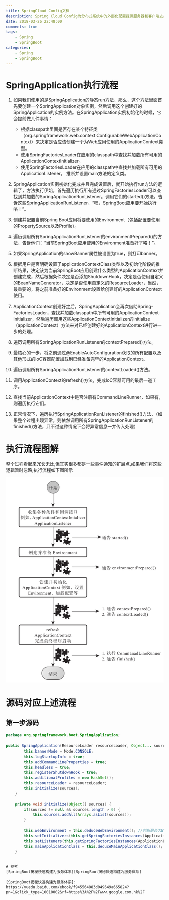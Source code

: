 ```yaml
---
title: SpringCloud Config文档
description: Spring Cloud Config为分布式系统中的外部化配置提供服务器和客户端支持
date: 2018-03-26 22:48:00
comments: true
tags: 
    - Spring  
    - SpringBoot
categories:
    - Spring
    - SpringBoot
---
```

# SpringApplication执行流程
1. 如果我们使用的是SpringApplication的静态run方法，那么，这个方法里面首先要创建一个SpringApplication对象实例，然后调用这个创建好的SpringApplication的实例方法。在SpringApplication实例初始化的时候，它会提前做几件事情：
    - 根据classpath里面是否存在某个特征类（org.springframework.web.context.ConfigurableWebApplicationContext）来决定是否应该创建一个为Web应用使用的ApplicationContext类型。
    - 使用SpringFactoriesLoader在应用的classpath中查找并加载所有可用的ApplicationContextInitializer。
    - 使用SpringFactoriesLoader在应用的classpath中查找并加载所有可用的ApplicationListener。
推断并设置main方法的定义类。
2. SpringApplication实例初始化完成并且完成设置后，就开始执行run方法的逻辑了，方法执行伊始，首先遍历执行所有通过SpringFactoriesLoader可以查找到并加载的SpringApplicationRunListener。调用它们的started()方法，告诉这些SpringApplicationRunListener，“嘿，SpringBoot应用要开始执行咯！”。
3. 创建并配置当前Spring Boot应用将要使用的Environment（包括配置要使用的PropertySource以及Profile）。
4. 遍历调用所有SpringApplicationRunListener的environmentPrepared()的方法，告诉他们：“当前SpringBoot应用使用的Environment准备好了咯！”。
5. 如果SpringApplication的showBanner属性被设置为true，则打印banner。
6. 根据用户是否明确设置了applicationContextClass类型以及初始化阶段的推断结果，决定该为当前SpringBoot应用创建什么类型的ApplicationContext并创建完成，然后根据条件决定是否添加ShutdownHook，决定是否使用自定义的BeanNameGenerator，决定是否使用自定义的ResourceLoader，当然，最重要的，将之前准备好的Environment设置给创建好的ApplicationContext使用。
7. ApplicationContext创建好之后，SpringApplication会再次借助Spring-FactoriesLoader，查找并加载classpath中所有可用的ApplicationContext-Initializer，然后遍历调用这些ApplicationContextInitializer的initialize（applicationContext）方法来对已经创建好的ApplicationContext进行进一步的处理。

8. 遍历调用所有SpringApplicationRunListener的contextPrepared()方法。

9. 最核心的一步，将之前通过@EnableAutoConfiguration获取的所有配置以及其他形式的IoC容器配置加载到已经准备完毕的ApplicationContext。

10. 遍历调用所有SpringApplicationRunListener的contextLoaded()方法。

11. 调用ApplicationContext的refresh()方法，完成IoC容器可用的最后一道工序。

12. 查找当前ApplicationContext中是否注册有CommandLineRunner，如果有，则遍历执行它们。

13. 正常情况下，遍历执行SpringApplicationRunListener的finished()方法、（如果整个过程出现异常，则依然调用所有SpringApplicationRunListener的finished()方法，只不过这种情况下会将异常信息一并传入处理）

# 执行流程图解
整个过程看起来冗长无比,但其实很多都是一些事件通知的扩展点,如果我们将这些逻辑暂时忽略,执行流程如下图所示

![SpringBoot执行流程](/images/SpringBoot执行流程.jpg)

# 源码对应上述流程
## 第一步源码
```java
package org.springframework.boot.SpringApplication;

public SpringApplication(ResourceLoader resourceLoader, Object... sources) {
        this.bannerMode = Mode.CONSOLE;
        this.logStartupInfo = true;
        this.addCommandLineProperties = true;
        this.headless = true;
        this.registerShutdownHook = true;
        this.additionalProfiles = new HashSet();
        this.resourceLoader = resourceLoader;
        this.initialize(sources);
    }

    private void initialize(Object[] sources) {
        if(sources != null && sources.length > 0) {
            this.sources.addAll(Arrays.asList(sources));
        }

        this.webEnvironment = this.deduceWebEnvironment(); //判断是否为Web环境 根据"javax.servlet.Servlet", "org.springframework.web.context.ConfigurableWebApplicationContext"判断
        this.setInitializers(this.getSpringFactoriesInstances(ApplicationContextInitializer.class));
        this.setListeners(this.getSpringFactoriesInstances(ApplicationListener.class));
        this.mainApplicationClass = this.deduceMainApplicationClass();
    }
````

~~~源码对应上述过程~~

# 参考
[SpringBoot揭秘快速构建为服务体系][SpringBoot揭秘快速构建为服务体系]

[SpringBoot揭秘快速构建为服务体系]: https://yuedu.baidu.com/ebook/f945564883d049649a665824?pn=1&click_type=10010002&rf=https%3A%2F%2Fwww.google.com.hk%2F